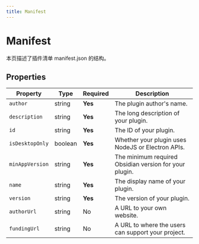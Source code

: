 ```yaml
---
title: Manifest
---
```

<!--
 * @Author: luhaifeng666 youzui@hotmail.com
 * @Date: 2022-08-23 11:37:51
 * @LastEditors: luhaifeng666
 * @LastEditTime: 2023-03-20 14:43:19
 * @Description: 
-->
# Manifest

本页描述了插件清单 manifest.json 的结构。

## Properties

| Property        | Type    | Required | Description                                            |
|-----------------|---------|----------|--------------------------------------------------------|
| `author`        | string  | **Yes**  | The plugin author's name.                              |
| `description`   | string  | **Yes**  | The long description of your plugin.                   |
| `id`            | string  | **Yes**  | The ID of your plugin.                                 |
| `isDesktopOnly` | boolean | **Yes**  | Whether your plugin uses NodeJS or Electron APIs.      |
| `minAppVersion` | string  | **Yes**  | The minimum required Obsidian version for your plugin. |
| `name`          | string  | **Yes**  | The display name of your plugin.                       |
| `version`       | string  | **Yes**  | The version of your plugin.                            |
| `authorUrl`     | string  | No       | A URL to your own website.                             |
| `fundingUrl`    | string  | No       | A URL to where the users can support your project.     |
